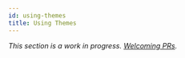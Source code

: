 ```yaml
---
id: using-themes
title: Using Themes
---
```


_This section is a work in progress. [Welcoming PRs](https://github.com/facebook/docusaurus/issues/1640)._

<!--

Outline
---
High-level overview about themes:
- how they are used
- how to shadow components and the power of it

Related pieces
---
- [Advanced Guide – Themes](advanced-themes.md)
- [API - Themes](api-themes.md)

References
---
- [themes RFC](https://github.com/facebook/docusaurus/issues/1438)
- [how classic template uses themes](/packages/docusaurus/templates/classic/docusaurus.config.js)
- [using plugins doc](using-plugins.md)
- [vuepress docs on themes](https://v1.vuepress.vuejs.org/theme/)

-->
